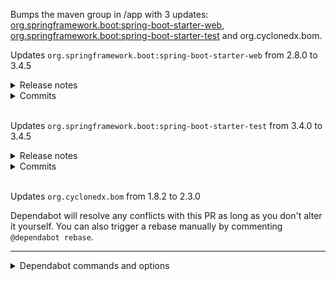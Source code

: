 Bumps the maven group in /app with 3 updates: [org.springframework.boot:spring-boot-starter-web](https://github.com/spring-projects/spring-boot), [org.springframework.boot:spring-boot-starter-test](https://github.com/spring-projects/spring-boot) and org.cyclonedx.bom.

Updates `org.springframework.boot:spring-boot-starter-web` from 2.8.0 to 3.4.5
<details>
<summary>Release notes</summary>
<p><em>Sourced from <a href="https://github.com/spring-projects/spring-boot/releases">org.springframework.boot:spring-boot-starter-web's releases</a>.</em></p>
<blockquote>
<h2>v3.4.5</h2>
<h2>:lady_beetle: Bug Fixes</h2>
<ul>
<li>Spring Boot with native image container image build fails on podman due to directory permissions <a href="https://redirect.github.com/spring-projects/spring-boot/issues/45256">#45256</a></li>
<li>Neo4jReactiveDataAutoConfiguration assumes that certain beans are available <a href="https://redirect.github.com/spring-projects/spring-boot/issues/45235">#45235</a></li>
<li>Wrong jOOQ exception translator with empty db name  <a href="https://redirect.github.com/spring-projects/spring-boot/issues/45219">#45219</a></li>
<li>MessageSourceMessageInterpolator does not replace a parameter when the message matches its code <a href="https://redirect.github.com/spring-projects/spring-boot/issues/45213">#45213</a></li>
<li>IntegrationMbeanExporter is not eligible for getting processed by all BeanPostProcessors warnings are shown when using JMX <a href="https://redirect.github.com/spring-projects/spring-boot/issues/45194">#45194</a></li>
<li>OAuth2AuthorizationServerJwtAutoConfiguration uses <code>@ConditionalOnClass</code> incorrectly <a href="https://redirect.github.com/spring-projects/spring-boot/issues/45178">#45178</a></li>
<li>MongoDB's dependency management is missing Kotlin coroutine driver modules <a href="https://redirect.github.com/spring-projects/spring-boot/issues/45159">#45159</a></li>
<li>ImagePlatform can cause &quot;OS must not be empty&quot; IllegalArgumentException <a href="https://redirect.github.com/spring-projects/spring-boot/issues/45153">#45153</a></li>
<li>TypeUtils does not handle generics with identical names in different positions <a href="https://redirect.github.com/spring-projects/spring-boot/issues/45039">#45039</a></li>
<li>HttpClient5 5.4.3 breaks local Docker transport <a href="https://redirect.github.com/spring-projects/spring-boot/issues/45028">#45028</a></li>
<li>spring.datasource.hikari.data-source-class-name cannot be used as a driver class name is always required and Hikari does not accept both <a href="https://redirect.github.com/spring-projects/spring-boot/issues/45002">#45002</a></li>
<li>Post-processing to apply custom JdbcConnectionDetails triggers an NPE in Hikari if the JDBC URL is for an unknown driver <a href="https://redirect.github.com/spring-projects/spring-boot/issues/44998">#44998</a></li>
<li>DataSourceBuilder triggers an NPE in Hikari when trying to build a DataSource with a JDBC URL for an unknown driver <a href="https://redirect.github.com/spring-projects/spring-boot/issues/44995">#44995</a></li>
<li>SSL config does not watch for symlink file changes <a href="https://redirect.github.com/spring-projects/spring-boot/issues/44887">#44887</a></li>
<li>EmbeddedLdapAutoConfiguration should not rely on PreDestroy <a href="https://redirect.github.com/spring-projects/spring-boot/issues/44874">#44874</a></li>
<li>DataSourceTransactionManagerAutoConfiguration should run after DataSourceAutoConfiguration <a href="https://redirect.github.com/spring-projects/spring-boot/issues/44819">#44819</a></li>
<li>JsonValueWriter can throw StackOverflowError on deeply nested items <a href="https://redirect.github.com/spring-projects/spring-boot/pull/44627">#44627</a></li>
<li>In a reactive web app, SslBundle can no longer open store file locations without using a 'file:' prefix  <a href="https://redirect.github.com/spring-projects/spring-boot/pull/44535">#44535</a></li>
<li>Logging a Path object using structured logging throws StackOverflowError <a href="https://redirect.github.com/spring-projects/spring-boot/pull/44507">#44507</a></li>
</ul>
<h2>:notebook_with_decorative_cover: Documentation</h2>
<ul>
<li>Make <code>@Component</code> a javadoc link <a href="https://redirect.github.com/spring-projects/spring-boot/issues/45258">#45258</a></li>
<li>Fix documentation links to buildpacks.io <a href="https://redirect.github.com/spring-projects/spring-boot/issues/45241">#45241</a></li>
<li>Clarify the use of multiple profile expressions with &quot;spring.config.activate.on-profile&quot; <a href="https://redirect.github.com/spring-projects/spring-boot/issues/45224">#45224</a></li>
<li>Show the use of token properties in authorization server clients configuration example <a href="https://redirect.github.com/spring-projects/spring-boot/issues/45176">#45176</a></li>
<li>Add details of the purpose of the metrics endpoint <a href="https://redirect.github.com/spring-projects/spring-boot/issues/45047">#45047</a></li>
<li>Escape the asterisk in spring-application.adoc <a href="https://redirect.github.com/spring-projects/spring-boot/issues/45033">#45033</a></li>
<li>Add reference to Styra (OPA) Spring Boot SDK <a href="https://redirect.github.com/spring-projects/spring-boot/issues/44976">#44976</a></li>
<li>Update CDS documentation to cover AOTCache <a href="https://redirect.github.com/spring-projects/spring-boot/issues/44970">#44970</a></li>
<li>WebFlux security documentation incorrectly links to servlet classes <a href="https://redirect.github.com/spring-projects/spring-boot/issues/44966">#44966</a></li>
<li>Replace mentions of deprecated MockBean annotation <a href="https://redirect.github.com/spring-projects/spring-boot/pull/44947">#44947</a></li>
<li>TaskExecution documentation should describe what happens when multiple Executor beans are present <a href="https://redirect.github.com/spring-projects/spring-boot/issues/44908">#44908</a></li>
<li>Documentation lists coordinates for some dependencies that are not actually managed <a href="https://redirect.github.com/spring-projects/spring-boot/issues/44879">#44879</a></li>
<li>Polish javadoc of SpringProfileAction <a href="https://redirect.github.com/spring-projects/spring-boot/issues/44826">#44826</a></li>
</ul>
<h2>:hammer: Dependency Upgrades</h2>
<ul>
<li>Upgrade to AspectJ 1.9.24 <a href="https://redirect.github.com/spring-projects/spring-boot/issues/45184">#45184</a></li>
<li>Upgrade to Couchbase Client 3.7.9 <a href="https://redirect.github.com/spring-projects/spring-boot/issues/45072">#45072</a></li>
<li>Upgrade to Hibernate 6.6.13.Final <a href="https://redirect.github.com/spring-projects/spring-boot/issues/45073">#45073</a></li>
<li>Upgrade to HttpClient5 5.4.3 <a href="https://redirect.github.com/spring-projects/spring-boot/issues/45074">#45074</a></li>
<li>Upgrade to HttpCore5 5.3.4 <a href="https://redirect.github.com/spring-projects/spring-boot/issues/45075">#45075</a></li>
<li>Upgrade to Jaybird 5.0.7.java11 <a href="https://redirect.github.com/spring-projects/spring-boot/issues/45076">#45076</a></li>
<li>Upgrade to Jetty 12.0.19 <a href="https://redirect.github.com/spring-projects/spring-boot/issues/45077">#45077</a></li>
<li>Upgrade to jOOQ 3.19.22 <a href="https://redirect.github.com/spring-projects/spring-boot/issues/45078">#45078</a></li>
<li>Upgrade to Lombok 1.18.38 <a href="https://redirect.github.com/spring-projects/spring-boot/issues/45079">#45079</a></li>
</ul>
<!-- raw HTML omitted -->
</blockquote>
<p>... (truncated)</p>
</details>
<details>
<summary>Commits</summary>
<ul>
<li>See full diff in <a href="https://github.com/spring-projects/spring-boot/commits/v3.4.5">compare view</a></li>
</ul>
</details>
<br />

Updates `org.springframework.boot:spring-boot-starter-test` from 3.4.0 to 3.4.5
<details>
<summary>Release notes</summary>
<p><em>Sourced from <a href="https://github.com/spring-projects/spring-boot/releases">org.springframework.boot:spring-boot-starter-test's releases</a>.</em></p>
<blockquote>
<h2>v3.4.5</h2>
<h2>:lady_beetle: Bug Fixes</h2>
<ul>
<li>Spring Boot with native image container image build fails on podman due to directory permissions <a href="https://redirect.github.com/spring-projects/spring-boot/issues/45256">#45256</a></li>
<li>Neo4jReactiveDataAutoConfiguration assumes that certain beans are available <a href="https://redirect.github.com/spring-projects/spring-boot/issues/45235">#45235</a></li>
<li>Wrong jOOQ exception translator with empty db name  <a href="https://redirect.github.com/spring-projects/spring-boot/issues/45219">#45219</a></li>
<li>MessageSourceMessageInterpolator does not replace a parameter when the message matches its code <a href="https://redirect.github.com/spring-projects/spring-boot/issues/45213">#45213</a></li>
<li>IntegrationMbeanExporter is not eligible for getting processed by all BeanPostProcessors warnings are shown when using JMX <a href="https://redirect.github.com/spring-projects/spring-boot/issues/45194">#45194</a></li>
<li>OAuth2AuthorizationServerJwtAutoConfiguration uses <code>@ConditionalOnClass</code> incorrectly <a href="https://redirect.github.com/spring-projects/spring-boot/issues/45178">#45178</a></li>
<li>MongoDB's dependency management is missing Kotlin coroutine driver modules <a href="https://redirect.github.com/spring-projects/spring-boot/issues/45159">#45159</a></li>
<li>ImagePlatform can cause &quot;OS must not be empty&quot; IllegalArgumentException <a href="https://redirect.github.com/spring-projects/spring-boot/issues/45153">#45153</a></li>
<li>TypeUtils does not handle generics with identical names in different positions <a href="https://redirect.github.com/spring-projects/spring-boot/issues/45039">#45039</a></li>
<li>HttpClient5 5.4.3 breaks local Docker transport <a href="https://redirect.github.com/spring-projects/spring-boot/issues/45028">#45028</a></li>
<li>spring.datasource.hikari.data-source-class-name cannot be used as a driver class name is always required and Hikari does not accept both <a href="https://redirect.github.com/spring-projects/spring-boot/issues/45002">#45002</a></li>
<li>Post-processing to apply custom JdbcConnectionDetails triggers an NPE in Hikari if the JDBC URL is for an unknown driver <a href="https://redirect.github.com/spring-projects/spring-boot/issues/44998">#44998</a></li>
<li>DataSourceBuilder triggers an NPE in Hikari when trying to build a DataSource with a JDBC URL for an unknown driver <a href="https://redirect.github.com/spring-projects/spring-boot/issues/44995">#44995</a></li>
<li>SSL config does not watch for symlink file changes <a href="https://redirect.github.com/spring-projects/spring-boot/issues/44887">#44887</a></li>
<li>EmbeddedLdapAutoConfiguration should not rely on PreDestroy <a href="https://redirect.github.com/spring-projects/spring-boot/issues/44874">#44874</a></li>
<li>DataSourceTransactionManagerAutoConfiguration should run after DataSourceAutoConfiguration <a href="https://redirect.github.com/spring-projects/spring-boot/issues/44819">#44819</a></li>
<li>JsonValueWriter can throw StackOverflowError on deeply nested items <a href="https://redirect.github.com/spring-projects/spring-boot/pull/44627">#44627</a></li>
<li>In a reactive web app, SslBundle can no longer open store file locations without using a 'file:' prefix  <a href="https://redirect.github.com/spring-projects/spring-boot/pull/44535">#44535</a></li>
<li>Logging a Path object using structured logging throws StackOverflowError <a href="https://redirect.github.com/spring-projects/spring-boot/pull/44507">#44507</a></li>
</ul>
<h2>:notebook_with_decorative_cover: Documentation</h2>
<ul>
<li>Make <code>@Component</code> a javadoc link <a href="https://redirect.github.com/spring-projects/spring-boot/issues/45258">#45258</a></li>
<li>Fix documentation links to buildpacks.io <a href="https://redirect.github.com/spring-projects/spring-boot/issues/45241">#45241</a></li>
<li>Clarify the use of multiple profile expressions with &quot;spring.config.activate.on-profile&quot; <a href="https://redirect.github.com/spring-projects/spring-boot/issues/45224">#45224</a></li>
<li>Show the use of token properties in authorization server clients configuration example <a href="https://redirect.github.com/spring-projects/spring-boot/issues/45176">#45176</a></li>
<li>Add details of the purpose of the metrics endpoint <a href="https://redirect.github.com/spring-projects/spring-boot/issues/45047">#45047</a></li>
<li>Escape the asterisk in spring-application.adoc <a href="https://redirect.github.com/spring-projects/spring-boot/issues/45033">#45033</a></li>
<li>Add reference to Styra (OPA) Spring Boot SDK <a href="https://redirect.github.com/spring-projects/spring-boot/issues/44976">#44976</a></li>
<li>Update CDS documentation to cover AOTCache <a href="https://redirect.github.com/spring-projects/spring-boot/issues/44970">#44970</a></li>
<li>WebFlux security documentation incorrectly links to servlet classes <a href="https://redirect.github.com/spring-projects/spring-boot/issues/44966">#44966</a></li>
<li>Replace mentions of deprecated MockBean annotation <a href="https://redirect.github.com/spring-projects/spring-boot/pull/44947">#44947</a></li>
<li>TaskExecution documentation should describe what happens when multiple Executor beans are present <a href="https://redirect.github.com/spring-projects/spring-boot/issues/44908">#44908</a></li>
<li>Documentation lists coordinates for some dependencies that are not actually managed <a href="https://redirect.github.com/spring-projects/spring-boot/issues/44879">#44879</a></li>
<li>Polish javadoc of SpringProfileAction <a href="https://redirect.github.com/spring-projects/spring-boot/issues/44826">#44826</a></li>
</ul>
<h2>:hammer: Dependency Upgrades</h2>
<ul>
<li>Upgrade to AspectJ 1.9.24 <a href="https://redirect.github.com/spring-projects/spring-boot/issues/45184">#45184</a></li>
<li>Upgrade to Couchbase Client 3.7.9 <a href="https://redirect.github.com/spring-projects/spring-boot/issues/45072">#45072</a></li>
<li>Upgrade to Hibernate 6.6.13.Final <a href="https://redirect.github.com/spring-projects/spring-boot/issues/45073">#45073</a></li>
<li>Upgrade to HttpClient5 5.4.3 <a href="https://redirect.github.com/spring-projects/spring-boot/issues/45074">#45074</a></li>
<li>Upgrade to HttpCore5 5.3.4 <a href="https://redirect.github.com/spring-projects/spring-boot/issues/45075">#45075</a></li>
<li>Upgrade to Jaybird 5.0.7.java11 <a href="https://redirect.github.com/spring-projects/spring-boot/issues/45076">#45076</a></li>
<li>Upgrade to Jetty 12.0.19 <a href="https://redirect.github.com/spring-projects/spring-boot/issues/45077">#45077</a></li>
<li>Upgrade to jOOQ 3.19.22 <a href="https://redirect.github.com/spring-projects/spring-boot/issues/45078">#45078</a></li>
<li>Upgrade to Lombok 1.18.38 <a href="https://redirect.github.com/spring-projects/spring-boot/issues/45079">#45079</a></li>
</ul>
<!-- raw HTML omitted -->
</blockquote>
<p>... (truncated)</p>
</details>
<details>
<summary>Commits</summary>
<ul>
<li><a href="https://github.com/spring-projects/spring-boot/commit/b882c29bdf607d5d4db910f7fd0161143a1329c7"><code>b882c29</code></a> Release v3.4.5</li>
<li><a href="https://github.com/spring-projects/spring-boot/commit/918066f39ae72de5a6e1bae78c841396e049e5b6"><code>918066f</code></a> Merge branch '3.3.x' into 3.4.x</li>
<li><a href="https://github.com/spring-projects/spring-boot/commit/ab0c332d9995963d22c202706564be58ff724622"><code>ab0c332</code></a> Next development version (v3.3.12-SNAPSHOT)</li>
<li><a href="https://github.com/spring-projects/spring-boot/commit/71acf939ace320fbfa35ce48577ba534469dfc90"><code>71acf93</code></a> Merge branch '3.3.x' into 3.4.x</li>
<li><a href="https://github.com/spring-projects/spring-boot/commit/d2eaac6b60d117c3d10939866c70fce6b945eefd"><code>d2eaac6</code></a> Revert &quot;Upgrade to Netty 4.1.120.Final&quot;</li>
<li><a href="https://github.com/spring-projects/spring-boot/commit/d24a38f0f890ef70a07be8236bb9717527f50ba5"><code>d24a38f</code></a> Merge branch '3.3.x' into 3.4.x</li>
<li><a href="https://github.com/spring-projects/spring-boot/commit/933572ad5e7da2e47d8efc168a86c8cf6105b062"><code>933572a</code></a> Upgrade to Netty 4.1.120.Final</li>
<li><a href="https://github.com/spring-projects/spring-boot/commit/016b3de968b9b9a6319f7bc58abfb1df007bbc4b"><code>016b3de</code></a> Upgrade to Netty 4.1.120.Final</li>
<li><a href="https://github.com/spring-projects/spring-boot/commit/46a709a8503c096e2514c8cd17b1a7e7e715e7b2"><code>46a709a</code></a> Merge branch '3.3.x' into 3.4.x</li>
<li><a href="https://github.com/spring-projects/spring-boot/commit/55f67c9a522647039fd3294dee5cb83f4888160a"><code>55f67c9</code></a> Fix potential null problem in actuator</li>
<li>Additional commits viewable in <a href="https://github.com/spring-projects/spring-boot/compare/v3.4.0...v3.4.5">compare view</a></li>
</ul>
</details>
<br />

Updates `org.cyclonedx.bom` from 1.8.2 to 2.3.0


Dependabot will resolve any conflicts with this PR as long as you don't alter it yourself. You can also trigger a rebase manually by commenting `@dependabot rebase`.

[//]: # (dependabot-automerge-start)
[//]: # (dependabot-automerge-end)

---

<details>
<summary>Dependabot commands and options</summary>
<br />

You can trigger Dependabot actions by commenting on this PR:
- `@dependabot rebase` will rebase this PR
- `@dependabot recreate` will recreate this PR, overwriting any edits that have been made to it
- `@dependabot merge` will merge this PR after your CI passes on it
- `@dependabot squash and merge` will squash and merge this PR after your CI passes on it
- `@dependabot cancel merge` will cancel a previously requested merge and block automerging
- `@dependabot reopen` will reopen this PR if it is closed
- `@dependabot close` will close this PR and stop Dependabot recreating it. You can achieve the same result by closing it manually
- `@dependabot show <dependency name> ignore conditions` will show all of the ignore conditions of the specified dependency
- `@dependabot ignore <dependency name> major version` will close this group update PR and stop Dependabot creating any more for the specific dependency's major version (unless you unignore this specific dependency's major version or upgrade to it yourself)
- `@dependabot ignore <dependency name> minor version` will close this group update PR and stop Dependabot creating any more for the specific dependency's minor version (unless you unignore this specific dependency's minor version or upgrade to it yourself)
- `@dependabot ignore <dependency name>` will close this group update PR and stop Dependabot creating any more for the specific dependency (unless you unignore this specific dependency or upgrade to it yourself)
- `@dependabot unignore <dependency name>` will remove all of the ignore conditions of the specified dependency
- `@dependabot unignore <dependency name> <ignore condition>` will remove the ignore condition of the specified dependency and ignore conditions


</details>